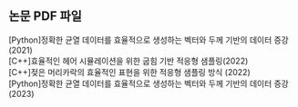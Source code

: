 ## 논문 PDF 파일
[Python]정확한 균열 데이터를 효율적으로 생성하는 벡터와 두께 기반의 데이터 증강(2021)               
[C++]효율적인 헤어 시뮬레이션을 위한 굽힘 기반 적응형 샘플링(2022)                 
[C++]젖은 머리카락의 효율적인 표현을 위한 적응형 샘플링 방식 (2022)                    
[Python]정확한 균열 데이터를 효율적으로 생성하는 벡터와 두께 기반의 데이터 증강(2023)                  
